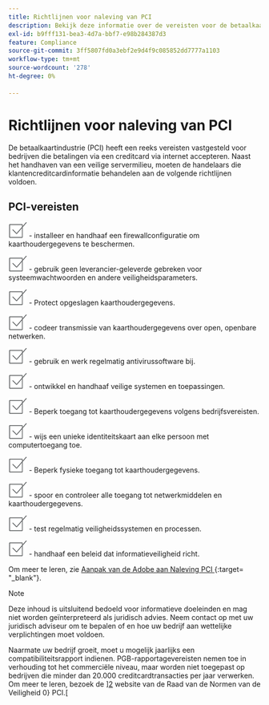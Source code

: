 ```yaml
---
title: Richtlijnen voor naleving van PCI
description: Bekijk deze informatie over de vereisten voor de betaalkaartindustrie (PCI) voor bedrijven die betalingen via een creditcard via internet accepteren.
exl-id: b9fff131-bea3-4d7a-bbf7-e98b284387d3
feature: Compliance
source-git-commit: 3ff5807fd0a3ebf2e9d4f9c085852dd7777a1103
workflow-type: tm+mt
source-wordcount: '278'
ht-degree: 0%

---
```


# Richtlijnen voor naleving van PCI

De betaalkaartindustrie (PCI) heeft een reeks vereisten vastgesteld voor bedrijven die betalingen via een creditcard via internet accepteren. Naast het handhaven van een veilige servermilieu, moeten de handelaars die klantencreditcardinformatie behandelen aan de volgende richtlijnen voldoen.

## PCI-vereisten

![ checkbox ](../assets/checkbox.png) - installeer en handhaaf een firewallconfiguratie om kaarthoudergegevens te beschermen.

![ checkbox ](../assets/checkbox.png) - gebruik geen leverancier-geleverde gebreken voor systeemwachtwoorden en andere veiligheidsparameters.

![ checkbox ](../assets/checkbox.png) - Protect opgeslagen kaarthoudergegevens.

![ checkbox ](../assets/checkbox.png) - codeer transmissie van kaarthoudergegevens over open, openbare netwerken.

![ checkbox ](../assets/checkbox.png) - gebruik en werk regelmatig antivirussoftware bij.

![ checkbox ](../assets/checkbox.png) - ontwikkel en handhaaf veilige systemen en toepassingen.

![ checkbox ](../assets/checkbox.png) - Beperk toegang tot kaarthoudergegevens volgens bedrijfsvereisten.

![ checkbox ](../assets/checkbox.png) - wijs een unieke identiteitskaart aan elke persoon met computertoegang toe.

![ checkbox ](../assets/checkbox.png) - Beperk fysieke toegang tot kaarthoudergegevens.

![ checkbox ](../assets/checkbox.png) - spoor en controleer alle toegang tot netwerkmiddelen en kaarthoudergegevens.

![ checkbox ](../assets/checkbox.png) - test regelmatig veiligheidssystemen en processen.

![ checkbox ](../assets/checkbox.png) - handhaaf een beleid dat informatieveiligheid richt.

Om meer te leren, zie [ Aanpak van de Adobe aan Naleving PCI ][1] {:target= &quot;_blank&quot;}.

>[!NOTE]
>
>Deze inhoud is uitsluitend bedoeld voor informatieve doeleinden en mag niet worden geïnterpreteerd als juridisch advies. Neem contact op met uw juridisch adviseur om te bepalen of en hoe uw bedrijf aan wettelijke verplichtingen moet voldoen.

Naarmate uw bedrijf groeit, moet u mogelijk jaarlijks een compatibiliteitsrapport indienen. PGB-rapportagevereisten nemen toe in verhouding tot het commerciële niveau, maar worden niet toegepast op bedrijven die minder dan 20.000 creditcardtransacties per jaar verwerken. Om meer te leren, bezoek de ][2] website van de Raad van de Normen van de Veiligheid 0} PCI.[

[1]: https://business.adobe.com/products/magento/pci-compliance.html
[2]: https://www.pcisecuritystandards.org/index.php
